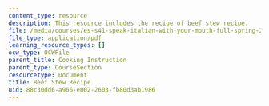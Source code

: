 ```yaml
---
content_type: resource
description: This resource includes the recipe of beef stew recipe.
file: /media/courses/es-s41-speak-italian-with-your-mouth-full-spring-2012/88c30dd6a966e0022603fb80d3ab1986_MITES_S41S12_BeefStwRecip.pdf
file_type: application/pdf
learning_resource_types: []
ocw_type: OCWFile
parent_title: Cooking Instruction
parent_type: CourseSection
resourcetype: Document
title: Beef Stew Recipe
uid: 88c30dd6-a966-e002-2603-fb80d3ab1986
---
```

